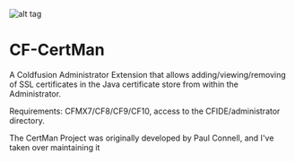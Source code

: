 ![alt tag](https://raw.github.com/cfmaniac/CF-CertMan/assets/CertMan-2014.png)
# CF-CertMan
A Coldfusion Administrator Extension that allows adding/viewing/removing of SSL certificates in the Java certificate store from within the Administrator.

Requirements:
CFMX7/CF8/CF9/CF10, access to the CFIDE/administrator directory.

The CertMan Project was originally developed by Paul Connell, and I've taken over maintaining it
